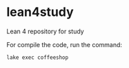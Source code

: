 # lean4study

Lean 4 repository for study

For compile the code, run the command:

```shell
lake exec coffeeshop
```

